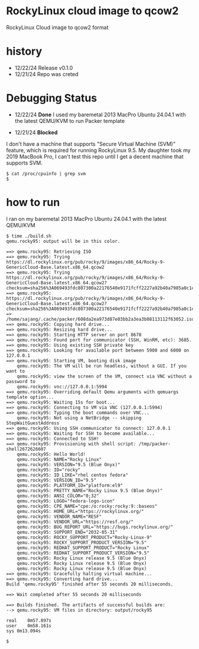 # RockyLinux cloud image to qcow2

RockyLinux Cloud image to qcow2 format

# history

- 12/22/24 Release v0.1.0
- 12/21/24 Repo was creted

# Debugging Status

- 12/22/24 **Done**
I used my baremetal 2013 MacPro Ubuntu 24.04.1 with the latest QEMU/KVM to run Packer template

- 12/21/24 **Blocked**

I don't have a machine that supports "Secure Virtual Machine (SVM)" feature, which is required for running RockyLinux 9.5.
My daughter took my 2019 MacBook Pro, I can't test this repo until I get a decent machine that supports SVM.



```
$ cat /proc/cpuinfo | grep svm
$
```

# how to run

I ran on my baremetal 2013 MacPro Ubuntu 24.04.1 with the latest QEMU/KVM

```
$ time ./build.sh
qemu.rocky95: output will be in this color.

==> qemu.rocky95: Retrieving ISO
==> qemu.rocky95: Trying https://dl.rockylinux.org/pub/rocky/9/images/x86_64/Rocky-9-GenericCloud-Base.latest.x86_64.qcow2
==> qemu.rocky95: Trying https://dl.rockylinux.org/pub/rocky/9/images/x86_64/Rocky-9-GenericCloud-Base.latest.x86_64.qcow2?checksum=sha256%3A069493fdc807300a22176540e9171fcff2227a92b40a7985a0c1c9e21aeebf57
==> qemu.rocky95: https://dl.rockylinux.org/pub/rocky/9/images/x86_64/Rocky-9-GenericCloud-Base.latest.x86_64.qcow2?checksum=sha256%3A069493fdc807300a22176540e9171fcff2227a92b40a7985a0c1c9e21aeebf57 => /home/sajang/.cache/packer/608da2ea973d87e03bb2a3ea3b08113112f63052.iso
==> qemu.rocky95: Copying hard drive...
==> qemu.rocky95: Resizing hard drive...
==> qemu.rocky95: Starting HTTP server on port 8670
==> qemu.rocky95: Found port for communicator (SSH, WinRM, etc): 3685.
==> qemu.rocky95: Using existing SSH private key
==> qemu.rocky95: Looking for available port between 5900 and 6000 on 127.0.0.1
==> qemu.rocky95: Starting VM, booting disk image
    qemu.rocky95: The VM will be run headless, without a GUI. If you want to
    qemu.rocky95: view the screen of the VM, connect via VNC without a password to
    qemu.rocky95: vnc://127.0.0.1:5994
==> qemu.rocky95: Overriding default Qemu arguments with qemuargs template option...
==> qemu.rocky95: Waiting 15s for boot...
==> qemu.rocky95: Connecting to VM via VNC (127.0.0.1:5994)
==> qemu.rocky95: Typing the boot commands over VNC...
    qemu.rocky95: Not using a NetBridge -- skipping StepWaitGuestAddress
==> qemu.rocky95: Using SSH communicator to connect: 127.0.0.1
==> qemu.rocky95: Waiting for SSH to become available...
==> qemu.rocky95: Connected to SSH!
==> qemu.rocky95: Provisioning with shell script: /tmp/packer-shell2672626607
    qemu.rocky95: Hello World!
    qemu.rocky95: NAME="Rocky Linux"
    qemu.rocky95: VERSION="9.5 (Blue Onyx)"
    qemu.rocky95: ID="rocky"
    qemu.rocky95: ID_LIKE="rhel centos fedora"
    qemu.rocky95: VERSION_ID="9.5"
    qemu.rocky95: PLATFORM_ID="platform:el9"
    qemu.rocky95: PRETTY_NAME="Rocky Linux 9.5 (Blue Onyx)"
    qemu.rocky95: ANSI_COLOR="0;32"
    qemu.rocky95: LOGO="fedora-logo-icon"
    qemu.rocky95: CPE_NAME="cpe:/o:rocky:rocky:9::baseos"
    qemu.rocky95: HOME_URL="https://rockylinux.org/"
    qemu.rocky95: VENDOR_NAME="RESF"
    qemu.rocky95: VENDOR_URL="https://resf.org/"
    qemu.rocky95: BUG_REPORT_URL="https://bugs.rockylinux.org/"
    qemu.rocky95: SUPPORT_END="2032-05-31"
    qemu.rocky95: ROCKY_SUPPORT_PRODUCT="Rocky-Linux-9"
    qemu.rocky95: ROCKY_SUPPORT_PRODUCT_VERSION="9.5"
    qemu.rocky95: REDHAT_SUPPORT_PRODUCT="Rocky Linux"
    qemu.rocky95: REDHAT_SUPPORT_PRODUCT_VERSION="9.5"
    qemu.rocky95: Rocky Linux release 9.5 (Blue Onyx)
    qemu.rocky95: Rocky Linux release 9.5 (Blue Onyx)
    qemu.rocky95: Rocky Linux release 9.5 (Blue Onyx)
==> qemu.rocky95: Gracefully halting virtual machine...
==> qemu.rocky95: Converting hard drive...
Build 'qemu.rocky95' finished after 55 seconds 20 milliseconds.

==> Wait completed after 55 seconds 20 milliseconds

==> Builds finished. The artifacts of successful builds are:
--> qemu.rocky95: VM files in directory: output/rocky95

real	0m57.897s
user	0m58.161s
sys	0m13.094s

$
```
